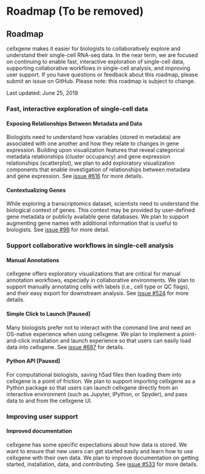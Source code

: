 # Roadmap \(To be removed\)

## Roadmap

cellxgene makes it easier for biologists to collaboratively explore and understand their single-cell RNA-seq data. In the near term, we are focused on continuing to enable fast, interactive exploration of single-cell data, supporting collaborative workflows in single-cell analysis, and improving user support. If you have questions or feedback about this roadmap, please submit an issue on GitHub. Please note: this roadmap is subject to change.

Last updated: June 25, 2019

### Fast, interactive exploration of single-cell data

#### Exposing Relationships Between Metadata and Data

Biologists need to understand how variables \(stored in metadata\) are associated with one another and how they relate to changes in gene expression. Building upon visualization features that reveal categorical metadata relationships \(cluster occupancy\) and gene expression relationships \(scatterplot\), we plan to add exploratory visualization components that enable investigation of relationships between metadata and gene expression. See [issue \#616](https://github.com/chanzuckerberg/cellxgene/issues/616) for more details.

#### Contextualizing Genes

While exploring a transcriptomics dataset, scientists need to understand the biological context of genes. This context may be provided by user-defined gene metadata or publicly available gene databases. We plan to support augmenting gene names with additional information that is useful to biologists. See [issue \#96](https://github.com/chanzuckerberg/cellxgene/issues/96) for more detail.

### Support collaborative workflows in single-cell analysis

#### Manual Annotations

cellxgene offers exploratory visualizations that are critical for manual annotation workflows, especially in collaborative environments. We plan to support manually annotating cells with labels \(i.e., cell type or QC flags\), and their easy export for downstream analysis. See [issue \#524](https://github.com/chanzuckerberg/cellxgene/issues/524) for more details.

#### Simple Click to Launch \[Paused\]

Many biologists prefer not to interact with the command line and need an OS-native experience when using cellxgene. We plan to implement a point-and-click installation and launch experience so that users can easily load data into cellxgene. See [issue \#687](https://github.com/chanzuckerberg/cellxgene/issues/687) for details.

#### Python API \[Paused\]

For computational biologists, saving h5ad files then loading them into cellxgene is a point of friction. We plan to support importing cellxgene as a Python package so that users can launch cellxgene directly from an interactive environment \(such as Jupyter, IPython, or Spyder\), and pass data to and from the cellxgene UI.

### Improving user support

#### Improved documentation

cellxgene has some specific expectations about how data is stored. We want to ensure that new users can get started easily and learn how to use cellxgene with their own data. We plan to improve documentation on getting started, installation, data, and contributing. See [issue \#533](https://github.com/chanzuckerberg/cellxgene/issues/533) for more details.

